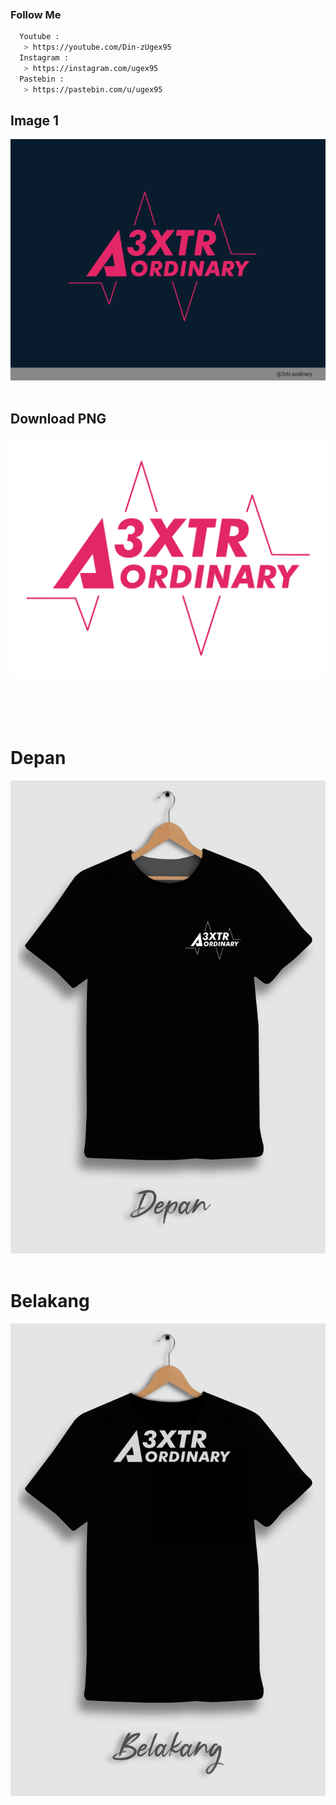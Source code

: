 <br><br><br><br><br>
### Follow Me
```bash
  Youtube : 
   > https://youtube.com/Din-zUgex95
  Instagram :
   > https://instagram.com/ugex95
  Pastebin :
   > https://pastebin.com/u/ugex95
```

## Image 1
![Screenshot](img/img.jpg)<br><br>
## Download PNG
![Screenshot](img/png.png)<br><br><br><br><br>
# Depan
![Screenshot](img/depan.jpg)<br><br>
# Belakang
![Screenshot](img/belakang.jpg)<br><br>
